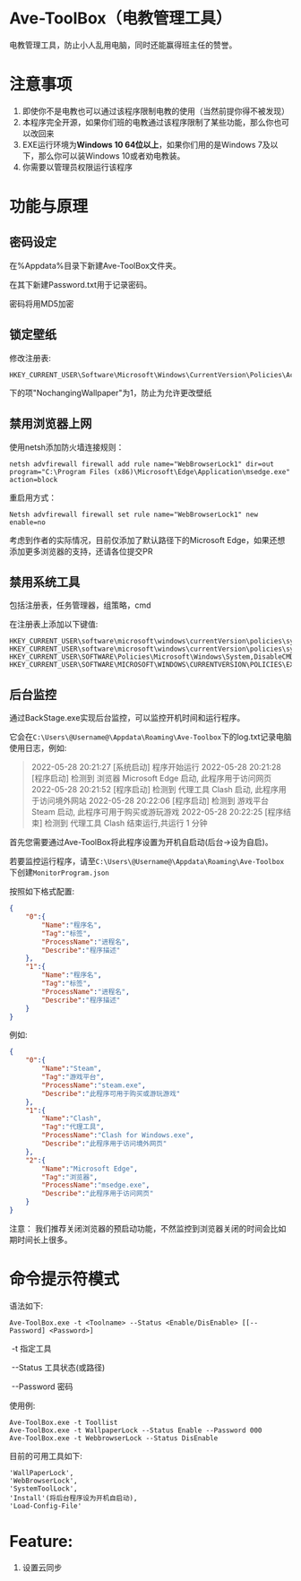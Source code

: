 # Ave-ToolBox（电教管理工具）

电教管理工具，防止小人乱用电脑，同时还能赢得班主任的赞誉。

# 注意事项

1. 即使你不是电教也可以通过该程序限制电教的使用（当然前提你得不被发现）
2. 本程序完全开源，如果你们班的电教通过该程序限制了某些功能，那么你也可以改回来
3. EXE运行环境为**Windows 10 64位以上**，如果你们用的是Windows 7及以下，那么你可以装Windows 10或者劝电教装。
4. 你需要以管理员权限运行该程序

# 功能与原理

## 密码设定

在%Appdata%目录下新建Ave-ToolBox文件夹。

在其下新建Password.txt用于记录密码。

密码将用MD5加密

## 锁定壁纸

修改注册表:

```
HKEY_CURRENT_USER\Software\Microsoft\Windows\CurrentVersion\Policies\ActiveDesktop
```

下的项"NochangingWallpaper"为1，防止为允许更改壁纸

## 禁用浏览器上网

使用netsh添加防火墙连接规则：

```
netsh advfirewall firewall add rule name="WebBrowserLock1" dir=out program="C:\Program Files (x86)\Microsoft\Edge\Application\msedge.exe" action=block
```

重启用方式：

```
Netsh advfirewall firewall set rule name="WebBrowserLock1" new enable=no
```

考虑到作者的实际情况，目前仅添加了默认路径下的Microsoft Edge，如果还想添加更多浏览器的支持，还请各位提交PR

## 禁用系统工具

包括注册表，任务管理器，组策略，cmd

在注册表上添加以下键值:

```
HKEY_CURRENT_USER\software\microsoft\windows\currentVersion\policies\system,DisableTaskmgr,REG_DWORD,1
HKEY_CURRENT_USER\software\microsoft\windows\currentVersion\policies\system,DisableRegistryTools,REG_DWORD,1
HKEY_CURRENT_USER\SOFTWARE\Policies\Microsoft\Windows\System,DisableCMD,REG_DWORD,1
HKEY_CURRENT_USER\SOFTWARE\MICROSOFT\WINDOWS\CURRENTVERSION\POLICIES\EXPLORER,RESTRICTRUN,REG_DWORD,1
```

## 后台监控

通过BackStage.exe实现后台监控，可以监控开机时间和运行程序。

它会在`C:\Users\@Username@\Appdata\Roaming\Ave-Toolbox`下的log.txt记录电脑使用日志，例如:

> 2022-05-28 20:21:27 [系统启动] 程序开始运行
> 2022-05-28 20:21:28 [程序启动] 检测到 浏览器 Microsoft Edge 启动, 此程序用于访问网页
> 2022-05-28 20:21:52 [程序启动] 检测到 代理工具 Clash 启动, 此程序用于访问境外网站
> 2022-05-28 20:22:06 [程序启动] 检测到 游戏平台 Steam 启动, 此程序可用于购买或游玩游戏
> 2022-05-28 20:22:25 [程序结束] 检测到 代理工具 Clash 结束运行,共运行 1 分钟

首先您需要通过Ave-ToolBox将此程序设置为开机自启动(后台->设为自启)。

若要监控运行程序，请至`C:\Users\@Username@\Appdata\Roaming\Ave-Toolbox`下创建`MonitorProgram.json`

按照如下格式配置:

```json
{
    "0":{
        "Name":"程序名",
        "Tag":"标签",
        "ProcessName":"进程名",
        "Describe":"程序描述"
    },
    "1":{
        "Name":"程序名",
        "Tag":"标签",
        "ProcessName":"进程名",
        "Describe":"程序描述"
    }
}
```

例如:

```json
{
    "0":{
        "Name":"Steam",
        "Tag":"游戏平台",
        "ProcessName":"steam.exe",
        "Describe":"此程序可用于购买或游玩游戏"
    },
    "1":{
        "Name":"Clash",
        "Tag":"代理工具",
        "ProcessName":"Clash for Windows.exe",
        "Describe":"此程序用于访问境外网页"
    },
    "2":{
        "Name":"Microsoft Edge",
        "Tag":"浏览器",
        "ProcessName":"msedge.exe",
        "Describe":"此程序用于访问网页"
    }
}
```

注意： 我们推荐关闭浏览器的预启动功能，不然监控到浏览器关闭的时间会比如期时间长上很多。



# 命令提示符模式

语法如下:

```
Ave-ToolBox.exe -t <Toolname> --Status <Enable/DisEnable> [[--Password] <Password>]
```

​    -t 指定工具

​    --Status 工具状态(或路径)

​    --Password 密码

使用例:

```
Ave-ToolBox.exe -t Toollist
Ave-ToolBox.exe -t WallpaperLock --Status Enable --Password 000
Ave-ToolBox.exe -t WebbrowserLock --Status DisEnable
```

目前的可用工具如下:

```
'WallPaperLock',
'WebBrowserLock',
'SystemToolLock',
'Install'(将后台程序设为开机自启动),
'Load-Config-File'
```

# Feature:

1. 设置云同步